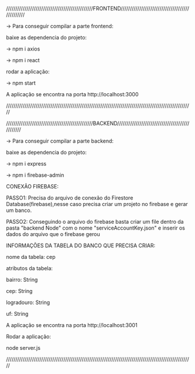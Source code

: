 ///////////////////////////////////////////////FRONTEND///////////////////////////////////////////////


-> Para conseguir compilar a parte frontend: 


baixe as dependencia do projeto: 


-> npm i axios


-> npm i react

rodar a aplicação:


-> npm start


A aplicação se encontra na porta http://localhost:3000


/////////////////////////////////////////////////////////////////////////////////////////////////////


///////////////////////////////////////////////BACKEND/////////////////////////////////////////////// 


-> Para conseguir compilar a parte backend: 


baixe as dependencia do projeto: 


-> npm i express 


-> npm i firebase-admin


CONEXÃO FIREBASE: 


PASSO1: Precisa do arquivo de conexão do Firestore Database(firebase),nesse caso precisa criar um projeto no firebase e gerar um banco. 


PASSO2: Conseguindo o arquivo do firebase basta criar um file dentro da pasta "backend Node" com o nome "serviceAccountKey.json" e inserir os dados do arquivo que o firebase gerou


INFORMAÇÕES DA TABELA DO BANCO QUE PRECISA CRIAR: 


nome da tabela: cep


atributos da tabela: 


bairro: String


cep: String 


logradouro: String 


uf: String


A aplicação se encontra na porta http://localhost:3001


Rodar a aplicação: 


node server.js 


/////////////////////////////////////////////////////////////////////////////////////////////////////
